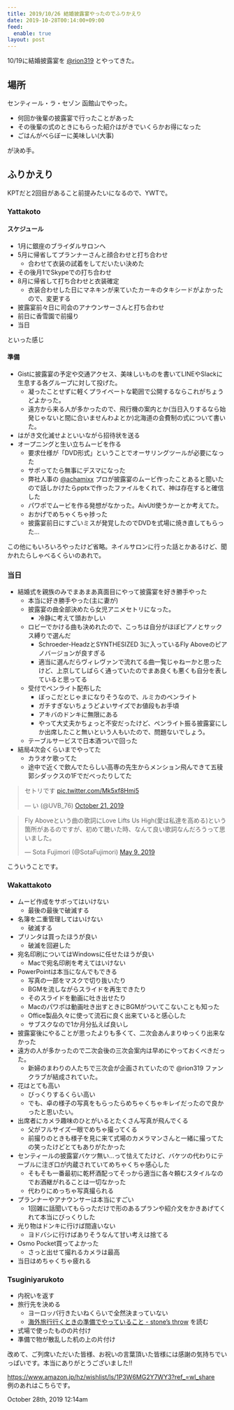 ```yaml
---
title: 2019/10/26 結婚披露宴やったのでふりかえり
date: 2019-10-28T00:14:00+09:00
feed:
  enable: true
layout: post
---
```

<p>      10/19に結婚披露宴を      <a href="https://twitter.com/rion319" target="_blank">@rion319</a>      とやってきた。    </p>    <h2>場所</h2>    <p>センティール・ラ・セゾン 函館山でやった。</p>    <ul>      <li>何回か後輩の披露宴で行ったことがあった</li>      <li>その後輩の式のときにもらった紹介はがきでいくらかお得になった</li>      <li>ごはんがべらぼーに美味しい(大事)</li>    </ul>    <p>が決め手。</p>    <h2>ふりかえり</h2>    <p>KPTだと2回目があること前提みたいになるので、YWTで。</p>    <h3>Yattakoto</h3>    <h4>スケジュール</h4>    <ul>      <li>1月に銀座のブライダルサロンへ</li>      <li>        5月に帰省してプランナーさんと顔合わせと打ち合わせ        <ul>          <li>合わせて衣装の試着をしてだいたい決めた</li>        </ul>      </li>      <li>その後月1でSkypeでの打ち合わせ</li>      <li>        8月に帰省して打ち合わせと衣装確定        <ul>          <li>            衣装合わせした日にマネキンが来ていたカーキのタキシードがよかったので、変更する          </li>        </ul>      </li>      <li>披露宴前々日に司会のアナウンサーさんと打ち合わせ</li>      <li>前日に香雪園で前撮り</li>      <li>当日</li>    </ul>    <p>といった感じ</p>    <h4>準備</h4>    <ul>      <li>        Gistに披露宴の予定や交通アクセス、美味しいものを書いてLINEやSlackに生息する各グループに対して投げた。        <ul>          <li>            凝ったことせずに軽くプライベートな範囲で公開するならこれがちょうどよかった。          </li>          <li>            遠方から来る人が多かったので、飛行機の案内とか(当日入りするなら始発じゃないと間に合いませんわよとか)北海道の会費制の式について書いた。          </li>        </ul>      </li>      <li>はがき文化滅せよといいながら招待状を送る</li>      <li>        オープニングと生い立ちムービを作る        <ul>          <li>            要求仕様が「DVD形式」ということでオーサリングツールが必要になった          </li>          <li>サボってたら無事にデスマになった</li>          <li>            弊社人事の            <a href="https://twitter.com/achamixx" target="_blank">@achamixx</a>            プロが披露宴のムービ作ったことあると聞いたので話しかけたらpptxで作ったファイルをくれて、神は存在すると確信した          </li>          <li>            パワポでムービを作る発想がなかった。AivUtl使うかーとか考えてた。          </li>          <li>おかげでめちゃくちゃ捗った</li>          <li>            披露宴前日にすごいミスが発覚したのでDVDを式場に焼き直してもらった…          </li>        </ul>      </li>    </ul>    <p>      この他にもいろいろやったけど省略。ネイルサロンに行った話とかあるけど、聞かれたらしゃべるくらいのあれで。    </p>    <h3>当日</h3>    <ul>      <li>        結婚式を親族のみでまあまあ真面目にやって披露宴を好き勝手やった        <ul>          <li>本当に好き勝手やった(主に妻が)</li>          <li>            披露宴の曲全部決めたら女児アニメセトリになった。            <ul>              <li>冷静に考えて頭おかしい</li>            </ul>          </li>          <li>            ロビーでかける曲も決めれたので、こっちは自分がほぼピアノとサックス縛りで選んだ            <ul>              <li>                Schroeder-HeadzとSYNTHESIZED 3に入っているFly                Aboveのピアノバージョンが良すぎる              </li>              <li>                適当に選んだらヴィレヴァンで流れてる曲一覧じゃねーかと思ったけど、上京してしばらく通っていたのでまあ良くも悪くも自分を表していると思ってる              </li>            </ul>          </li>          <li>            受付でペンライト配布した            <ul>              <li>ぼっこだとじゃまになりそうなので、ルミカのペンライト</li>              <li>ガチすぎないちょうどよいサイズでお値段もお手頃</li>              <li>アキバのドンキに無限にある</li>              <li>                やって大丈夫かちょっと不安だったけど、ペンライト振る披露宴にしか出席したこと無いという人もいたので、問題ないでしょう。              </li>            </ul>          </li>          <li>テーブルサービスで日本酒ついで回った</li>        </ul>      </li>      <li>        結局4次会くらいまでやってた        <ul>          <li>カラオケ歌ってた</li>          <li>            途中で近くで飲んでたらしい高専の先生からメンション飛んできて五稜郭シダックスの1Fでだべったりしてた          </li>        </ul>      </li>    </ul>    <blockquote class="twitter-tweet">      <p lang="ja" dir="ltr">        セトリです        <a href="https://t.co/Mk5xf8Hmi5" target="_blank">pic.twitter.com/Mk5xf8Hmi5</a>      </p>      — い (@UVB_76)      <a href="https://twitter.com/UVB_76/status/1186152806782103555?ref_src=twsrc%5Etfw" target="_blank">October 21, 2019</a>    </blockquote>    <script async src="https://platform.twitter.com/widgets.js" charset="utf-8"></script>    <blockquote class="twitter-tweet">      <p lang="ja" dir="ltr">        Fly Aboveという曲の歌詞にLove Lifts Us        High(愛は私達を高める)という箇所があるのですが、初めて聴いた時、なんて良い歌詞なんだろうって思いました。      </p>      — Sota Fujimori (@SotaFujimori)      <a href="https://twitter.com/SotaFujimori/status/1126473419954851841?ref_src=twsrc%5Etfw" target="_blank">May 9, 2019</a>    </blockquote>    <script async src="https://platform.twitter.com/widgets.js" charset="utf-8"></script>    <p>こういうことです。</p>    <h3>Wakattakoto</h3>    <ul>      <li>        ムービ作成をサボってはいけない        <ul>          <li>最後の最後で破滅する</li>        </ul>      </li>      <li>        名簿を二重管理してはいけない        <ul>          <li>破滅する</li>        </ul>      </li>      <li>        プリンタは買ったほうが良い        <ul>          <li>破滅を回避した</li>        </ul>      </li>      <li>        宛名印刷についてはWindowsに任せたほうが良い        <ul>          <li>Macで宛名印刷を考えてはいけない</li>        </ul>      </li>      <li>        PowerPointは本当になんでもできる        <ul>          <li>写真の一部をマスクで切り抜いたり</li>          <li>BGMを流しながらスライドを再生できたり</li>          <li>そのスライドを動画に吐き出せたり</li>          <li>Macのパワポは動画吐き出すときにBGMがついてこないことも知った</li>          <li>Office製品久々に使って流石に良く出来ていると感心した</li>          <li>サブスクなので1か月分払えば良いし</li>        </ul>      </li>      <li>        披露宴後にやることが思ったよりも多くて、二次会あんまりゆっくり出来なかった      </li>      <li>        遠方の人が多かったので二次会後の三次会案内は早めにやっておくべきだった。        <ul>          <li>            新婦のまわりの人たちで三次会が企画されていたので @rion319            ファンクラブが結成されていた。          </li>        </ul>      </li>      <li>        花はとても高い        <ul>          <li>びっくりするくらい高い</li>          <li>            でも、卓の様子の写真をもらったらめちゃくちゃキレイだったので良かったと思いたい。          </li>        </ul>      </li>      <li>        出席者にカメラ趣味のひとがいるとたくさん写真が飛んでくる        <ul>          <li>父がフルサイズ一眼でめちゃ撮ってくる</li>          <li>            前撮りのときも様子を見に来て式場のカメラマンさんと一緒に撮ってたの笑ったけどとてもありがたかった          </li>        </ul>      </li>      <li>        センティールの披露宴バケツ無い…って怯えてたけど、バケツの代わりにテーブルに注ぎ口が内蔵されていてめちゃくちゃ感心した        <ul>          <li>            そもそも一番最初に乾杯酒配ってそっから適当に各々頼むスタイルなのでお酒継がれることは一切なかった          </li>          <li>代わりにめっちゃ写真撮られる</li>        </ul>      </li>      <li>        プランナーやアナウンサーは本当にすごい        <ul>          <li>            1回雑に話聞いてもらっただけで形のあるプランや紹介文をかきあげてくれて本当にびっくりした          </li>        </ul>      </li>      <li>        光り物はドンキに行けば間違いない        <ul>          <li>ヨドバシに行けばありそうなんて甘い考えは捨てる</li>        </ul>      </li>      <li>        Osmo Pocket買ってよかった        <ul>          <li>さっと出せて撮れるカメラは最高</li>        </ul>      </li>      <li>当日はめちゃくちゃ疲れる</li>    </ul>    <h3>Tsuginiyarukoto</h3>    <ul>      <li>内祝いを返す</li>      <li>        旅行先を決める        <ul>          <li>ヨーロッパ行きたいねくらいで全然決まっていない</li>          <li>            <a href="http://osamtimizer.hatenablog.com/entry/2019/08/13/201754" target="_blank">海外旅行行くときの準備でやっていること - stone’s throw</a>            を読む          </li>        </ul>      </li>      <li>式場で使ったものの片付け</li>      <li>準備で物が散乱した机の上の片付け</li>    </ul>    <p>      改めて、ご列席いただいた皆様、お祝いの言葉頂いた皆様には感謝の気持ちでいっぱいです。本当にありがとうございました!!    </p>    <p>      <a href="https://www.amazon.jp/hz/wishlist/ls/1P3W6MG2Y7WY3?ref_=wl_share" target="_blank">https://www.amazon.jp/hz/wishlist/ls/1P3W6MG2Y7WY3?ref_=wl_share</a><br>      例のあれはこちらです。    </p>    <div id="footer">      <span id="timestamp"> October 28th, 2019 12:14am </span>    </div>
